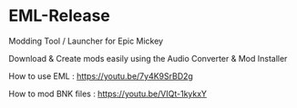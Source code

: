 # EML-Release
Modding Tool / Launcher for Epic Mickey

Download & Create mods easily using the Audio Converter & Mod Installer

How to use EML : https://youtu.be/7y4K9SrBD2g

How to mod BNK files : https://youtu.be/VIQt-1kykxY

